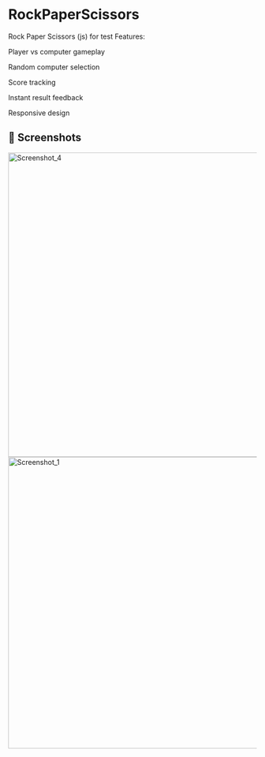 # RockPaperScissors
Rock Paper Scissors (js) for test
Features:

Player vs computer gameplay

Random computer selection

Score tracking

Instant result feedback

Responsive design
## 📸 Screenshots
<img width="1324" height="617" alt="Screenshot_4" src="https://github.com/user-attachments/assets/eb5c7ed6-c7da-414a-8c10-f69ec268ebba" />

<img width="1319" height="591" alt="Screenshot_1" src="https://github.com/user-attachments/assets/0874b6e8-507e-41df-83b6-9d971a3655fb" />

